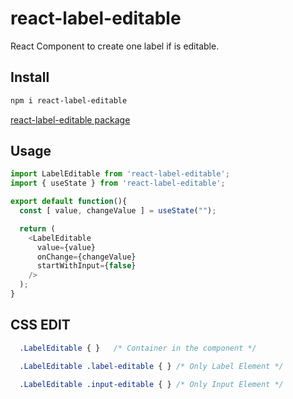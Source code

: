 # react-label-editable

React Component to create one label if is editable.

## Install

```bash
npm i react-label-editable
```

[react-label-editable package](https://www.npmjs.com/package/react-label-editable)


## Usage

```js | pure 
import LabelEditable from 'react-label-editable';
import { useState } from 'react-label-editable';

export default function(){
  const [ value, changeValue ] = useState("");

  return (
    <LabelEditable 
      value={value} 
      onChange={changeValue} 
      startWithInput={false} 
    />
  );
}
```

## CSS EDIT

```css | pure
  .LabelEditable { }   /* Container in the component */

  .LabelEditable .label-editable { } /* Only Label Element */

  .LabelEditable .input-editable { } /* Only Input Element */
```